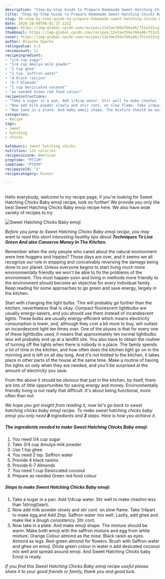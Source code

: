 ```yaml
---
description: "Step-by-Step Guide to Prepare Homemade Sweet Hatching Chicks Baby emoji"
title: "Step-by-Step Guide to Prepare Homemade Sweet Hatching Chicks Baby emoji"
slug: 94-step-by-step-guide-to-prepare-homemade-sweet-hatching-chicks-baby-emoji
date: 2020-10-08T06:01:37.132Z
image: https://img-global.cpcdn.com/recipes/12e3ae356a766a46/751x532cq70/sweet-hatching-chicks-baby-emoji-recipe-main-photo.jpg
thumbnail: https://img-global.cpcdn.com/recipes/12e3ae356a766a46/751x532cq70/sweet-hatching-chicks-baby-emoji-recipe-main-photo.jpg
cover: https://img-global.cpcdn.com/recipes/12e3ae356a766a46/751x532cq70/sweet-hatching-chicks-baby-emoji-recipe-main-photo.jpg
author: Blanche Sparks
ratingvalue: 4.5
reviewcount: 12
recipeingredient:
- "1/4 cup sugar"
- "3/4 cup Amulya milk powder"
- "1 tsp ghee"
- "2 tsp. Saffron water"
- "4 black raisins"
- "6-7 Almonds"
- "1 cup Desiccated coconut"
- "as needed Green red food colour"
recipeinstructions:
- "Take a sugar in a pan. Add 1/4cup water. Stir well to make chashni less than 1string(taari)."
- "Now add milk powder slowly and stir cont. on slow flame. Take 1/4part to make egg.and Add 2tsp. Saffron water mix well. Lastly, add ghee and make like a dough consistency. Stir cont."
- "Now take in a plate. And make emoji shape. The mixture should be warm. Make both emoji with the saffron mixture and egg from white mixture. Orange Colour almond as the nose. Black raisin as eyes. Almond as legs. Red-green almond for flowers. Brush with Saffron water and ghee on emoji. Dilute green colour in water n add desicated coconut mix well and spread around emoji. And Sweet Hatching Chicks baby Emoji is ready."
categories:
- Recipe
tags:
- sweet
- hatching
- chicks

katakunci: sweet hatching chicks 
nutrition: 131 calories
recipecuisine: American
preptime: "PT11M"
cooktime: "PT45M"
recipeyield: "1"
recipecategory: Dinner

---
```

<br>
Hello everybody, welcome to my recipe page, if you're looking for Sweet Hatching Chicks Baby emoji recipe, look no further! We provide you only the best Sweet Hatching Chicks Baby emoji recipe here. We also have wide variety of recipes to try.
<br>


![Sweet Hatching Chicks Baby emoji](https://img-global.cpcdn.com/recipes/12e3ae356a766a46/751x532cq70/sweet-hatching-chicks-baby-emoji-recipe-main-photo.jpg)

<i>Before you jump to Sweet Hatching Chicks Baby emoji recipe, you may want to read this short interesting healthy tips about 
<strong>Techniques To Live Green And also Conserve Money In The Kitchen</strong>.</i>
</br>

Remember when the only people who cared about the natural environment were tree huggers and hippies? Those days are over, and it seems we all recognize our role in stopping and conceivably reversing the damage being done to our planet. Unless everyone begins to start living much more environmentally friendly we won't be able to fix the problems of the environment. This must happen soon and living in methods more friendly to the environment should become an objective for every individual family. Keep reading for some approaches to go green and save energy, largely in the kitchen.

Start with changing the light bulbs. This will probably go further than the kitchen, nevertheless that is okay. Compact fluorescent lightbulbs are usually energy-savers, and you should use them instead of incandescent lights. These bulbs are usually energy-efficient which means electricity consumption is lower, and, although they cost a bit more to buy, will outlast an incandescent light ten times over. One of the pluses is that for every one of these lightbulbs used, it means that approximately ten normal lightbulbs less will probably end up at a landfill site. You also have to obtain the routine of turning off the lights when there is nobody in a place. The family spends a lot of time in the kitchen, and how often does the kitchen light go on in the morning and is left on all day long. And it's not limited to the kitchen, it takes place in other parts of the house at the same time. Make a routine of having the lights on only when they are needed, and you'll be surprised at the amount of electricity you save.

From the above it should be obvious that just in the kitchen, by itself, there are lots of little opportunities for saving energy and money. Environmentally friendly living is not really that difficult. It's about being functional, more often than not.


<i>We hope you got insight from reading it, now let's go back to sweet hatching chicks baby emoji recipe. To make sweet hatching chicks baby emoji you only need <strong>8</strong> ingredients and <strong>3</strong> steps. Here is how you achieve it.
</i>

##### The ingredients needed to make Sweet Hatching Chicks Baby emoji:

1. You need 1/4 cup sugar
1. Take 3/4 cup Amulya milk powder
1. Use 1 tsp ghee
1. You need 2 tsp. Saffron water
1. Provide 4 black raisins
1. Provide 6-7 Almonds
1. You need 1 cup Desiccated coconut
1. Prepare as needed Green red food colour


##### Steps to make Sweet Hatching Chicks Baby emoji:

1. Take a sugar in a pan. Add 1/4cup water. Stir well to make chashni less than 1string(taari).
1. Now add milk powder slowly and stir cont. on slow flame. Take 1/4part to make egg.and Add 2tsp. Saffron water mix well. Lastly, add ghee and make like a dough consistency. Stir cont.
1. Now take in a plate. And make emoji shape. The mixture should be warm. Make both emoji with the saffron mixture and egg from white mixture. Orange Colour almond as the nose. Black raisin as eyes. Almond as legs. Red-green almond for flowers. Brush with Saffron water and ghee on emoji. Dilute green colour in water n add desicated coconut mix well and spread around emoji. And Sweet Hatching Chicks baby Emoji is ready.


<i>If you find this Sweet Hatching Chicks Baby emoji recipe useful please share it to your good friends or family, thank you and good luck.</i>
